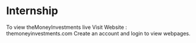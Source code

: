# Internship
To view theMoneyInvestments live
Visit Website : themoneyinvestments.com
Create an account and login to view webpages. 
